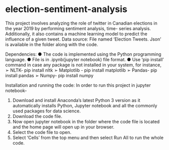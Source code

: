 # election-sentiment-analysis
This project involves analyzing the role of twitter in Canadian elections in the year 2019 by performing sentiment analysis, time- series analysis. Additionally, it also contains a machine learning model to predict the influence of a given tweet.
Data source:
File named ‘Election Tweets. Json’ is available in the folder along with the code.

Dependencies:
● The code is implemented using the Python programming language.
● File is in .ipynb(jupyter notebook) file format.
● Use ‘pip install’ command in case any package is not installed in your system, for
instance,
➢ NLTK- pip install nltk
➢ Matplotlib - pip install matplotlib
➢ Pandas- pip install pandas
➢ Numpy- pip install numpy

Installation and running the code:
In order to run this project in jupyter notebook-
1. Download and install Anaconda’s latest Python 3 version as it automatically installs
Python, Jupyter notebook and all the commonly used packages for data science.
2. Download the code file.
3. Now open jupyter notebook in the folder where the code file is located and the home
page will open up in your browser.
4. Select the code file to open.
5. Select ‘Cells’ from the top menu and then select Run All to run the whole code.
